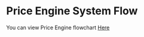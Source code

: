 # Price Engine System Flow

You can view Price Engine flowchart [Here](https://miro.com/welcomeonboard/aXFzb3VxNVRSSjFPeWk0T1htUE0xWjZOMEIxNEJZa2pBYjIyQm9xVEpuZVg2bzhzcm03bkRrSmgwWmo2bFhqYnwzNDU4NzY0NTc5NzM1MDE5MDgyfDI=?share_link_id=389847053187)